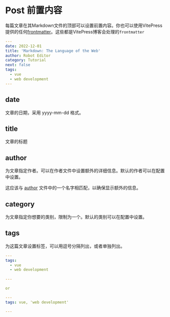 # Post 前置内容

每篇文章在其Markdown文件的顶部可以设置前置内容。你也可以使用VitePress提供的任何[frontmatter](https://vitepress.dev/reference/frontmatter-config)。这些都是VitePress博客会处理的`frontmatter`

```yaml
---
date: 2022-12-01
title: 'Markdown: The Language of the Web'
author: Robot Editor
category: Tutorial
next: false
tags:
  - vue
  - web development
---
```

## date

文章的日期，采用 yyyy-mm-dd 格式。

## title

文章的标题

## author
为文章指定作者。可以在作者文件中设置额外的详细信息。默认的作者可以在配置中设置。

这应该与 [author](./frontmatter-author) 文件中的一个名字相匹配，以确保显示额外的信息。


## category
为文章指定你想要的类别，限制为一个。默认的类别可以在配置中设置。

## tags

为这篇文章设置标签，可以用逗号分隔列出，或者单独列出。


```yaml
---
tags:
  - vue
  - web development
    
---

or

---
tags: vue, 'web development'

---

```
